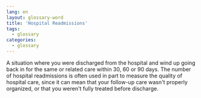```yaml
---
lang: en
layout: glossary-word
title: 'Hospital Readmissions'
tags:
  - glossary
categories:
  - glossary
---
```

A situation where you were discharged from the hospital and wind up going back in for the same or related care within 30, 60 or 90 days. The number of hospital readmissions is often used in part to measure the quality of hospital care, since it can mean that your follow-up care wasn't properly organized, or that you weren't fully treated before discharge.